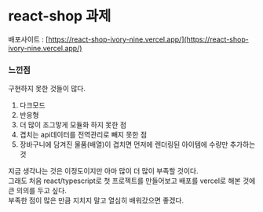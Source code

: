 # react-shop 과제
배포사이트 : [https://react-shop-ivory-nine.vercel.app/](https://react-shop-ivory-nine.vercel.app/)   
### 느낀점
구현하지 못한 것들이 많다.
1. 다크모드
2. 반응형
3. 더 많이 조그맣게 모듈화 하지 못한 점
4. 겹치는 api데이터를 전역관리로 빼지 못한 점
5. 장바구니에 담겨진 물품(배열)이 겹치면 먼저에 렌더링된 아이템에 수량만 추가하는 것 
   
           
지금 생각나는 것은 이정도이지만 아마 많이 더 많이 부족할 것이다.   
그래도 처음 react/typescript로 첫 프로젝트를 만들어보고 배포를 vercel로 해본 것에 큰 의의를 두고 싶다.   
부족한 점이 많은 만큼 지치지 말고 열심히 배워갔으면 좋겠다.

